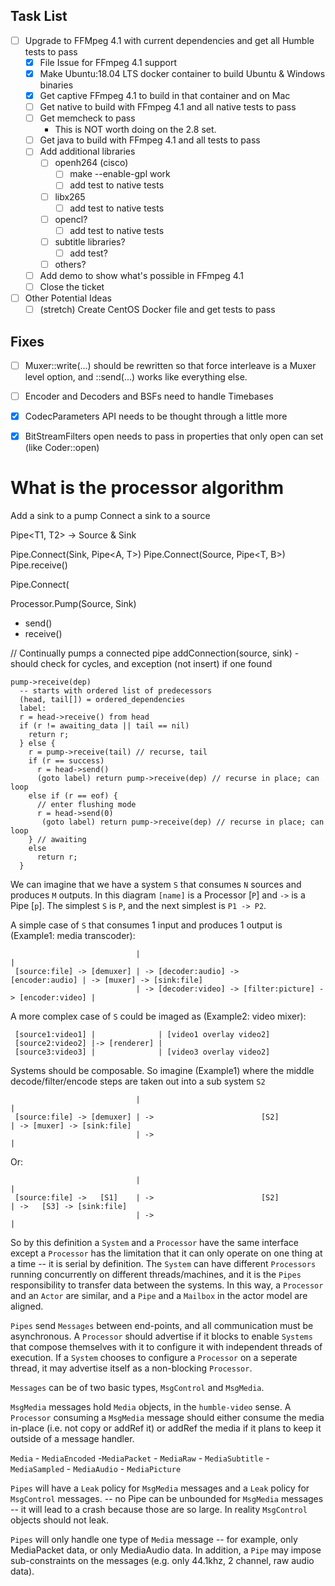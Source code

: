 ## Task List
* [ ] Upgrade to FFMpeg 4.1 with current dependencies and get all Humble tests to pass
    * [x] File Issue for FFmpeg 4.1 support
    * [x] Make Ubuntu:18.04 LTS docker container to build Ubuntu & Windows binaries
    * [x] Get captive FFmpeg 4.1 to build in that container and on Mac
    * [ ] Get native to build with FFmpeg 4.1 and all native tests to pass
    * [ ] Get memcheck to pass
        * This is NOT worth doing on the 2.8 set.
    * [ ] Get java to build with FFmpeg 4.1 and all tests to pass
    * [ ] Add additional libraries
        * [ ] openh264 (cisco)
            * [ ] make --enable-gpl work
            * [ ] add test to native tests
        * [ ] libx265
            * [ ] add test to native tests
        * [ ] opencl?
            * [ ] add test to native tests
        * [ ] subtitle libraries?
            * [ ] add test?
        * [ ] others?
    * [ ] Add demo to show what's possible in FFmpeg 4.1
    * [ ] Close the ticket
* [ ] Other Potential Ideas
    * [ ] (stretch) Create CentOS Docker file and get tests to pass

## Fixes

* [ ] Muxer::write(...) should be rewritten so that force interleave is a Muxer level option, and ::send(...) works like everything else.
* [ ] Encoder and Decoders and BSFs need to handle Timebases
* [x] CodecParameters API needs to be thought through a little more
* [x] BitStreamFilters open needs to pass in properties that only open can set (like Coder::open)

    
 # What is the processor algorithm
 
 Add a sink to a pump
 Connect a sink to a source
 
 Pipe<T1, T2> -> Source<T1> & Sink<T2>
 
 Pipe.Connect(Sink<T>, Pipe<A, T>)
 Pipe.Connect(Source<T>, Pipe<T, B>)
 Pipe.receive()
 
 Pipe.Connect(
 
 Processor.Pump(Source, Sink)
  - send()
  - receive()
  
  // Continually pumps a connected pipe
  addConnection(source, sink)
    - should check for cycles, and exception (not insert) if one found
  
    pump->receive(dep)
      -- starts with ordered list of predecessors
      (head, tail[]) = ordered_dependencies
      label:
      r = head->receive() from head
      if (r != awaiting_data || tail == nil)
        return r;
      } else {
        r = pump->receive(tail) // recurse, tail
        if (r == success)
          r = head->send()
          (goto label) return pump->receive(dep) // recurse in place; can loop
        else if (r == eof) {
          // enter flushing mode
          r = head->send(0)
           (goto label) return pump->receive(dep) // recurse in place; can loop
        } // awaiting
        else
          return r;
      }

We can imagine that we have a system `S` that consumes `N` sources and produces `M` outputs. In this diagram `[name]` is a Processor [`P`] and `->` is a Pipe [`p`]. The simplest `S` is `P`, and the next simplest is `P1 -> P2`.

A simple case of `S` that consumes 1 input and produces 1 output is (Example1: media transcoder):
 
                                |                                                           |
     [source:file] -> [demuxer] | -> [decoder:audio] ->                     [encoder:audio] | -> [muxer] -> [sink:file]
                                | -> [decoder:video] -> [filter:picture] -> [encoder:video] |
 
 A more complex case of `S` could be imaged as (Example2: video mixer):
 
     [source1:video1] |              | [video1 overlay video2]
     [source2:video2] |-> [renderer] | 
     [source3:video3] |              | [video3 overlay video2]
     
Systems should be composable. So imagine (Example1) where the middle decode/filter/encode steps are taken out into a sub system `S2`

                                |                                                           |
     [source:file] -> [demuxer] | ->                        [S2]                            | -> [muxer] -> [sink:file]
                                | ->                                                        |

Or:

                                |                                                           |
     [source:file] ->   [S1]    | ->                        [S2]                            | ->   [S3] -> [sink:file]
                                | ->                                                        |

So by this definition a `System` and a `Processor` have the same interface except a `Processor` has the limitation that it can only operate on one thing at a time -- it is serial by definition. The `System` can have different `Processors` running concurrently on different threads/machines, and it is the `Pipes` responsibility to transfer data between the systems. In this way, a `Processor` and an `Actor` are similar, and a `Pipe` and a `Mailbox` in the actor model are aligned.

`Pipes` send `Messages` between end-points, and all communication must be asynchronous. A `Processor` should advertise if it blocks to enable `Systems` that compose themselves with it to configure it with independent threads of execution. If a `System` chooses to configure a `Processor` on a seperate thread, it may advertise itself as a non-blocking `Processor`.

`Messages` can be of two basic types, `MsgControl` and `MsgMedia`. 

`MsgMedia` messages hold `Media` objects, in the `humble-video` sense. A `Processor` consuming a `MsgMedia` message should either consume the media in-place (i.e. not copy or addRef it) or addRef the media if it plans to keep it outside of a message handler.

  `Media`
    - `MediaEncoded`
       -`MediaPacket`
    - `MediaRaw`
       - `MediaSubtitle`
       - `MediaSampled`
         - `MediaAudio`
         - `MediaPicture`
    

`Pipes` will have a `Leak` policy for `MsgMedia` messages and a `Leak` policy for `MsgControl` messages. -- no Pipe can be unbounded for `MsgMedia` messages -- it will lead to a crash because those are so large. In reality `MsgControl` objects should not leak.

`Pipes` will only handle one type of `Media` message -- for example, only MediaPacket data, or only MediaAudio data. In addition, a `Pipe` may impose sub-constraints on the messages (e.g. only 44.1khz, 2 channel, raw audio data).

 
